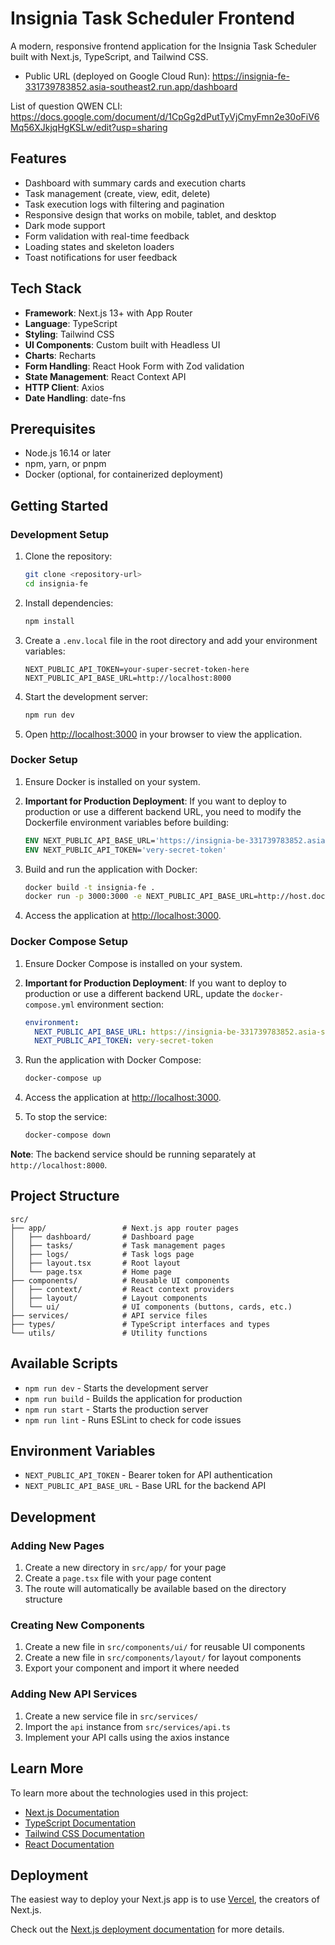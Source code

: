# Insignia Task Scheduler Frontend

A modern, responsive frontend application for the Insignia Task Scheduler built with Next.js, TypeScript, and Tailwind CSS.

- Public URL (deployed on Google Cloud Run): https://insignia-fe-331739783852.asia-southeast2.run.app/dashboard

List of question QWEN CLI: https://docs.google.com/document/d/1CpGg2dPutTyVjCmyFmn2e30oFiV6Mq56XJkjqHgKSLw/edit?usp=sharing

## Features

- Dashboard with summary cards and execution charts
- Task management (create, view, edit, delete)
- Task execution logs with filtering and pagination
- Responsive design that works on mobile, tablet, and desktop
- Dark mode support
- Form validation with real-time feedback
- Loading states and skeleton loaders
- Toast notifications for user feedback

## Tech Stack

- **Framework**: Next.js 13+ with App Router
- **Language**: TypeScript
- **Styling**: Tailwind CSS
- **UI Components**: Custom built with Headless UI
- **Charts**: Recharts
- **Form Handling**: React Hook Form with Zod validation
- **State Management**: React Context API
- **HTTP Client**: Axios
- **Date Handling**: date-fns

## Prerequisites

- Node.js 16.14 or later
- npm, yarn, or pnpm
- Docker (optional, for containerized deployment)

## Getting Started

### Development Setup

1. Clone the repository:
   ```bash
   git clone <repository-url>
   cd insignia-fe
   ```

2. Install dependencies:
   ```bash
   npm install
   ```

3. Create a `.env.local` file in the root directory and add your environment variables:
   ```env
   NEXT_PUBLIC_API_TOKEN=your-super-secret-token-here
   NEXT_PUBLIC_API_BASE_URL=http://localhost:8000
   ```

4. Start the development server:
   ```bash
   npm run dev
   ```

5. Open [http://localhost:3000](http://localhost:3000) in your browser to view the application.

### Docker Setup

1. Ensure Docker is installed on your system.

2. **Important for Production Deployment**: If you want to deploy to production or use a different backend URL, you need to modify the Dockerfile environment variables before building:
   ```dockerfile
   ENV NEXT_PUBLIC_API_BASE_URL='https://insignia-be-331739783852.asia-southeast2.run.app'
   ENV NEXT_PUBLIC_API_TOKEN='very-secret-token'
   ```

3. Build and run the application with Docker:
   ```bash
   docker build -t insignia-fe .
   docker run -p 3000:3000 -e NEXT_PUBLIC_API_BASE_URL=http://host.docker.internal:8000 -e NEXT_PUBLIC_API_TOKEN=your-super-secret-token-here insignia-fe
   ```

4. Access the application at [http://localhost:3000](http://localhost:3000).

### Docker Compose Setup

1. Ensure Docker Compose is installed on your system.

2. **Important for Production Deployment**: If you want to deploy to production or use a different backend URL, update the `docker-compose.yml` environment section:
   ```yaml
   environment:
     NEXT_PUBLIC_API_BASE_URL: https://insignia-be-331739783852.asia-southeast2.run.app
     NEXT_PUBLIC_API_TOKEN: very-secret-token
   ```

3. Run the application with Docker Compose:
   ```bash
   docker-compose up
   ```

4. Access the application at [http://localhost:3000](http://localhost:3000).

5. To stop the service:
   ```bash
   docker-compose down
   ```

**Note**: The backend service should be running separately at `http://localhost:8000`.

## Project Structure

```
src/
├── app/                 # Next.js app router pages
│   ├── dashboard/       # Dashboard page
│   ├── tasks/           # Task management pages
│   ├── logs/            # Task logs page
│   ├── layout.tsx       # Root layout
│   └── page.tsx         # Home page
├── components/          # Reusable UI components
│   ├── context/         # React context providers
│   ├── layout/          # Layout components
│   └── ui/              # UI components (buttons, cards, etc.)
├── services/            # API service files
├── types/               # TypeScript interfaces and types
└── utils/               # Utility functions
```

## Available Scripts

- `npm run dev` - Starts the development server
- `npm run build` - Builds the application for production
- `npm run start` - Starts the production server
- `npm run lint` - Runs ESLint to check for code issues

## Environment Variables

- `NEXT_PUBLIC_API_TOKEN` - Bearer token for API authentication
- `NEXT_PUBLIC_API_BASE_URL` - Base URL for the backend API

## Development

### Adding New Pages

1. Create a new directory in `src/app/` for your page
2. Create a `page.tsx` file with your page content
3. The route will automatically be available based on the directory structure

### Creating New Components

1. Create a new file in `src/components/ui/` for reusable UI components
2. Create a new file in `src/components/layout/` for layout components
3. Export your component and import it where needed

### Adding New API Services

1. Create a new service file in `src/services/`
2. Import the `api` instance from `src/services/api.ts`
3. Implement your API calls using the axios instance

## Learn More

To learn more about the technologies used in this project:

- [Next.js Documentation](https://nextjs.org/docs)
- [TypeScript Documentation](https://www.typescriptlang.org/docs/)
- [Tailwind CSS Documentation](https://tailwindcss.com/docs)
- [React Documentation](https://reactjs.org/docs/getting-started.html)

## Deployment

The easiest way to deploy your Next.js app is to use [Vercel](https://vercel.com/new?utm_medium=default-template&filter=next.js&utm_source=create-next-app&utm_campaign=create-next-app-readme), the creators of Next.js.

Check out the [Next.js deployment documentation](https://nextjs.org/docs/deployment) for more details.